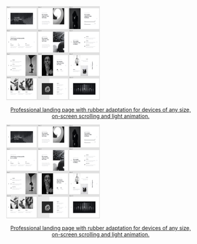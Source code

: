 <div style="display: block; width: 100%;">
  <a href="https://brilliantic.github.io/CICLO/">
    <img src="https://github.com/brilliantic/Portfolio/blob/main/img_for_portfolio/preview_CICLO.png?raw=true" alt="CICLO image preview" width="250" height="250">
    <p style="width: 100%; text-align: center;">Professional landing page with rubber
adaptation for devices of any size,
on-screen scrolling and light animation.</p>
  </a>
  <a href="https://brilliantic.github.io/CICLO/">
    <img src="https://github.com/brilliantic/Portfolio/blob/main/img_for_portfolio/preview_CICLO.png?raw=true" alt="CICLO image preview" width="250" height="250">
    <p style="width: 100%; text-align: center;">Professional landing page with rubber
adaptation for devices of any size,
on-screen scrolling and light animation.</p>
  </a>
</div>
